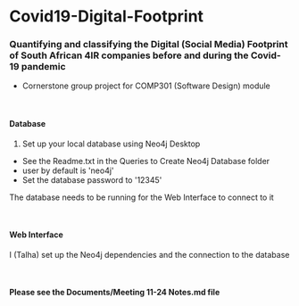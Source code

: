 # Covid19-Digital-Footprint
### Quantifying and classifying the Digital (Social Media) Footprint of South African 4IR companies before and during the Covid-19 pandemic
- Cornerstone group project for COMP301 (Software Design) module

<br>

#### Database
1. Set up your local database using Neo4j Desktop
  - See the Readme.txt in the Queries to  Create Neo4j Database folder
  - user by default is 'neo4j'
  - Set the database password to '12345'
  
The database needs to be running for the Web Interface to connect to it

<br>

#### Web Interface
I (Talha) set up the Neo4j dependencies and the connection to the database

<br>

#### Please see the Documents/Meeting 11-24 Notes.md file 
